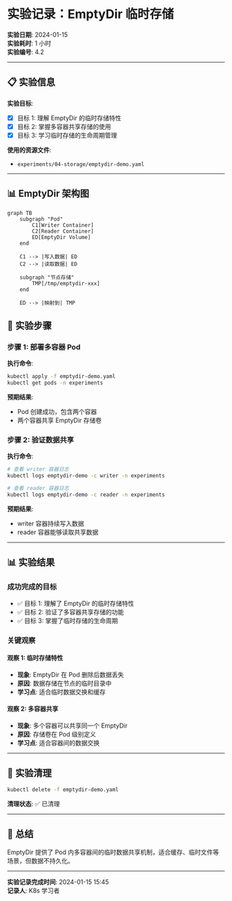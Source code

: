 # 实验记录：EmptyDir 临时存储

**实验日期**: 2024-01-15  
**实验耗时**: 1 小时  
**实验编号**: 4.2  

---

## 📋 实验信息

**实验目标**:
- [x] 目标 1: 理解 EmptyDir 的临时存储特性
- [x] 目标 2: 掌握多容器共享存储的使用
- [x] 目标 3: 学习临时存储的生命周期管理

**使用的资源文件**:
- `experiments/04-storage/emptydir-demo.yaml`

---

## 📊 EmptyDir 架构图

```mermaid
graph TB
    subgraph "Pod"
        C1[Writer Container]
        C2[Reader Container]
        ED[EmptyDir Volume]
    end
    
    C1 --> |写入数据| ED
    C2 --> |读取数据| ED
    
    subgraph "节点存储"
        TMP[/tmp/emptydir-xxx]
    end
    
    ED --> |映射到| TMP
```

## 🔬 实验步骤

### 步骤 1: 部署多容器 Pod

**执行命令**:
```bash
kubectl apply -f emptydir-demo.yaml
kubectl get pods -n experiments
```

**预期结果**:
- Pod 创建成功，包含两个容器
- 两个容器共享 EmptyDir 存储卷

### 步骤 2: 验证数据共享

**执行命令**:
```bash
# 查看 writer 容器日志
kubectl logs emptydir-demo -c writer -n experiments

# 查看 reader 容器日志
kubectl logs emptydir-demo -c reader -n experiments
```

**预期结果**:
- writer 容器持续写入数据
- reader 容器能够读取共享数据

---

## 📊 实验结果

### 成功完成的目标
- ✅ 目标 1: 理解了 EmptyDir 的临时存储特性
- ✅ 目标 2: 验证了多容器共享存储的功能
- ✅ 目标 3: 掌握了临时存储的生命周期

### 关键观察

#### 观察 1: 临时存储特性
- **现象**: EmptyDir 在 Pod 删除后数据丢失
- **原因**: 数据存储在节点的临时目录中
- **学习点**: 适合临时数据交换和缓存

#### 观察 2: 多容器共享
- **现象**: 多个容器可以共享同一个 EmptyDir
- **原因**: 存储卷在 Pod 级别定义
- **学习点**: 适合容器间的数据交换

---

## 🧹 实验清理

```bash
kubectl delete -f emptydir-demo.yaml
```

**清理状态**: ✅ 已清理

---

## 📝 总结

EmptyDir 提供了 Pod 内多容器间的临时数据共享机制，适合缓存、临时文件等场景，但数据不持久化。

---

**实验记录完成时间**: 2024-01-15 15:45  
**记录人**: K8s 学习者

